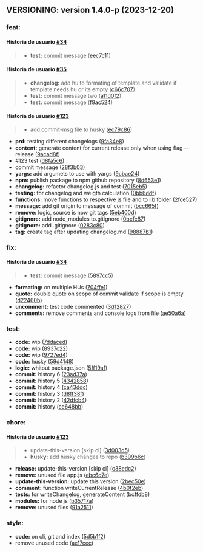 ## VERSIONING: version 1.4.0-p (2023-12-20)

### feat:
#### Historia de usuario [#34]()
>- **test:** commit message ([eec7c11](https://github.com/ZOLUXERO/update-this-version/commit/eec7c11))
#### Historia de usuario [#35]()
>- **changelog:** add hu to formating of template and validate if template needs hu or its empty ([c66c707](https://github.com/ZOLUXERO/update-this-version/commit/c66c707))
>- **test:** commit message two ([a11d0f2](https://github.com/ZOLUXERO/update-this-version/commit/a11d0f2))
>- **test:** commit message ([f9ac524](https://github.com/ZOLUXERO/update-this-version/commit/f9ac524))
#### Historia de usuario [#123]()
>-  add commit-msg file to husky ([ec79c86](https://github.com/ZOLUXERO/update-this-version/commit/ec79c86))
- **prd:**  testing different changelogs ([9fa34e8](https://github.com/ZOLUXERO/update-this-version/commit/9fa34e8))
- **content:**  generate content for current release only when using flag --release ([9acad8f](https://github.com/ZOLUXERO/update-this-version/commit/9acad8f))
-   #123 test ([d8fa5c6](https://github.com/ZOLUXERO/update-this-version/commit/d8fa5c6))
-   commit message ([28f3b03](https://github.com/ZOLUXERO/update-this-version/commit/28f3b03))
- **yargs:**  add argumets to use with yargs ([9cbae24](https://github.com/ZOLUXERO/update-this-version/commit/9cbae24))
- **npm:**  publish package to npm github repository ([8d653e1](https://github.com/ZOLUXERO/update-this-version/commit/8d653e1))
- **changelog:**  refactor changelog.js and test ([7015eb5](https://github.com/ZOLUXERO/update-this-version/commit/7015eb5))
- **testing:**  for changelog and weigth calculation ([0bb6ddf](https://github.com/ZOLUXERO/update-this-version/commit/0bb6ddf))
- **functions:**  move functions to respective js file and to lib folder ([2fce527](https://github.com/ZOLUXERO/update-this-version/commit/2fce527))
- **message:**  add git origin to message of commit ([bcc665f](https://github.com/ZOLUXERO/update-this-version/commit/bcc665f))
- **remove:**  logic, source is now git tags ([5eb400d](https://github.com/ZOLUXERO/update-this-version/commit/5eb400d))
- **gitignore:**  add node_modules to.gitignore ([0bcfc87](https://github.com/ZOLUXERO/update-this-version/commit/0bcfc87))
- **gitignore:**  add .gitignore ([0283c80](https://github.com/ZOLUXERO/update-this-version/commit/0283c80))
- **tag:**  create tag after updating changelog.md ([98887b1](https://github.com/ZOLUXERO/update-this-version/commit/98887b1))
### fix:
#### Historia de usuario [#34]()
>- **test:** commit message ([5897cc5](https://github.com/ZOLUXERO/update-this-version/commit/5897cc5))
- **formating:**  on multiple HUs ([704ffe1](https://github.com/ZOLUXERO/update-this-version/commit/704ffe1))
- **quote:**  double quote on scope of commit validate if scope is empty ([d22460b](https://github.com/ZOLUXERO/update-this-version/commit/d22460b))
- **uncomment:**  test code commented ([3d12827](https://github.com/ZOLUXERO/update-this-version/commit/3d12827))
- **comments:**  remove comments and console logs from file ([ae50a6a](https://github.com/ZOLUXERO/update-this-version/commit/ae50a6a))
### test:
- **code:**  wip ([7ddaced](https://github.com/ZOLUXERO/update-this-version/commit/7ddaced))
- **code:**  wip ([8937c22](https://github.com/ZOLUXERO/update-this-version/commit/8937c22))
- **code:**  wip ([9727ed4](https://github.com/ZOLUXERO/update-this-version/commit/9727ed4))
- **code:**  husky ([59d4148](https://github.com/ZOLUXERO/update-this-version/commit/59d4148))
- **logic:**  whitout package.json ([5ff19af](https://github.com/ZOLUXERO/update-this-version/commit/5ff19af))
- **commit:**  history 6 ([23ad37a](https://github.com/ZOLUXERO/update-this-version/commit/23ad37a))
- **commit:**  history 5 ([4342858](https://github.com/ZOLUXERO/update-this-version/commit/4342858))
- **commit:**  history 4 ([ca43ddc](https://github.com/ZOLUXERO/update-this-version/commit/ca43ddc))
- **commit:**  history 3 ([d8ff38f](https://github.com/ZOLUXERO/update-this-version/commit/d8ff38f))
- **commit:**  history 2 ([42dfcb4](https://github.com/ZOLUXERO/update-this-version/commit/42dfcb4))
- **commit:**  history ([ce648bb](https://github.com/ZOLUXERO/update-this-version/commit/ce648bb))
### chore:
#### Historia de usuario [#123]()
>-  update-this-version [skip ci] ([3d003d5](https://github.com/ZOLUXERO/update-this-version/commit/3d003d5))
>- **husky:** add husky changes to repo ([b399b6c](https://github.com/ZOLUXERO/update-this-version/commit/b399b6c))
- **release:**  update-this-version [skip ci] ([c38edc2](https://github.com/ZOLUXERO/update-this-version/commit/c38edc2))
- **remove:**  unused file app.js ([ebc6d7e](https://github.com/ZOLUXERO/update-this-version/commit/ebc6d7e))
- **update-this-version:**  update this version ([2bec50e](https://github.com/ZOLUXERO/update-this-version/commit/2bec50e))
- **comment:**  function writeCurrentRelease ([4b0f2eb](https://github.com/ZOLUXERO/update-this-version/commit/4b0f2eb))
- **tests:**  for writeChangelog, generateContent ([bcffdb8](https://github.com/ZOLUXERO/update-this-version/commit/bcffdb8))
- **modules:**  for node js ([b35717a](https://github.com/ZOLUXERO/update-this-version/commit/b35717a))
- **remove:**  unused files ([91a2511](https://github.com/ZOLUXERO/update-this-version/commit/91a2511))
### style:
- **code:**  on cli, git and index ([5d5b1f2](https://github.com/ZOLUXERO/update-this-version/commit/5d5b1f2))
-   remove unused code ([ae17cec](https://github.com/ZOLUXERO/update-this-version/commit/ae17cec))
